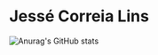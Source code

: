 # Jessé Correia Lins

![Anurag's GitHub stats](https://github-readme-stats.vercel.app/api?username=linspw&count_private=true)
